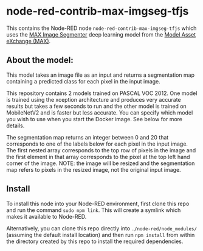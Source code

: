 node-red-contrib-max-imgseg-tfjs
=====================

This contains the Node-RED node `node-red-contrib-max-imgseg-tfjs` which uses the [MAX Image Segmenter](https://github.com/IBM/MAX-Image-Segmenter) deep learning model from the [Model Asset eXchange (MAX)](https://developer.ibm.com/exchanges/models/).

About the model:
----------------

This model takes an image file as an input and returns a segmentation map containing a predicted class for each pixel in the input image.

This repository contains 2 models trained on PASCAL VOC 2012. One model is trained using the xception architecture and produces very accurate results but takes a few seconds to run and the other model is trained on MobileNetV2 and is faster but less accurate. You can specify which model you wish to use when you start the Docker image. See below for more details.

The segmentation map returns an integer between 0 and 20 that corresponds to one of the labels below for each pixel in the input image. The first nested array corresponds to the top row of pixels in the image and the first element in that array corresponds to the pixel at the top left hand corner of the image. NOTE: the image will be resized and the segmentation map refers to pixels in the resized image, not the original input image.


Install
-------

To install this node into your Node-RED environment, first clone this repo and run the command `sudo npm link`. This will create a symlink which makes it available to Node-RED.

Alternatively, you can clone this repo directly into `./node-red/node_modules/` (assuming the default install location) and then run `npm install` from within the directory created by this repo to install the required dependencies.
